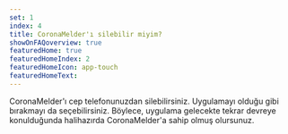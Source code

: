 ```yaml
---
set: 1
index: 4
title: CoronaMelder'ı silebilir miyim?
showOnFAQoverview: true
featuredHome: true
featuredHomeIndex: 2
featuredHomeIcon: app-touch
featuredHomeText: 
---
```

CoronaMelder'ı cep telefonunuzdan silebilirsiniz. Uygulamayı olduğu gibi bırakmayı da seçebilirsiniz. Böylece, uygulama gelecekte tekrar devreye konulduğunda halihazırda CoronaMelder'a sahip olmuş olursunuz. 
